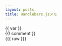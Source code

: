 ```yaml
---
layout: posts
title: Handlebars.jsメモ
---
```



\{\{ var \}\}  
\{\{! comment \}\}  
\{\{\{ raw \}\}\}  
